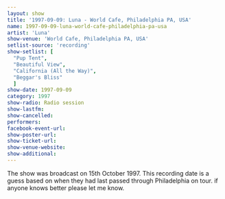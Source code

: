 ```yaml
---
layout: show
title: '1997-09-09: Luna - World Cafe, Philadelphia PA, USA'
name: 1997-09-09-luna-world-cafe-philadelphia-pa-usa
artist: 'Luna'
show-venue: 'World Cafe, Philadelphia PA, USA'
setlist-source: 'recording'
show-setlist: [
  "Pup Tent",
  "Beautiful View",
  "California (All the Way)",
  "Beggar's Bliss"
  ]
show-date: 1997-09-09
category: 1997
show-radio: Radio session
show-lastfm: 
show-cancelled: 
performers: 
facebook-event-url: 
show-poster-url: 
show-ticket-url: 
show-venue-website: 
show-additional: 
---
```


The show was broadcast on 15th October 1997. This recording date is a guess based on when they had last passed through Philadelphia on tour. if anyone knows better please let me know.